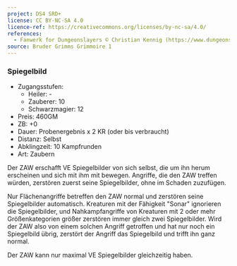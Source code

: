 ```yaml
---
project: DS4 SRD+
license: CC BY-NC-SA 4.0
licence-ref: https://creativecommons.org/licenses/by-nc-sa/4.0/
references: 
  - Fanwerk for Dungeonslayers © Christian Kennig (https://www.dungeonslayers.net/)
source: Bruder Grimms Grimmoire 1
---
```


### Spiegelbild

- Zugangsstufen:
  - Heiler: -
  - Zauberer: 10
  - Schwarzmagier: 12
- Preis: 460GM
- ZB: +0
- Dauer: Probenergebnis x 2 KR (oder bis verbraucht)
- Distanz: Selbst
- Abklingzeit: 10 Kampfrunden
- Art: Zaubern

Der ZAW erschafft VE Spiegelbilder von sich selbst, die um ihn herum erscheinen und sich mit ihm mit bewegen. Angriffe, die den ZAW treffen würden, zerstören zuerst seine Spiegelbilder, ohne im Schaden zuzufügen.

Nur Flächenangriffe betreffen den ZAW normal und zerstören seine Spiegelbilder automatisch. Kreaturen mit der Fähigkeit "Sonar" ignorieren die Spiegelbilder, und Nahkampfangriffe von Kreaturen mit 2 oder mehr Größenkategorien größer zerstören immer gleich zwei Spiegelbilder. Wird der ZAW also von einem solchen Angriff getroffen und hat nur noch ein Spiegelbild übrig, zerstört der Angriff das Spiegelbild und trifft ihn ganz normal.

Der ZAW kann nur maximal VE Spiegelbilder gleichzeitig haben.

